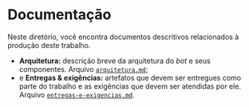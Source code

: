 # Documentação

Neste diretório, você encontra documentos descritivos relacionados à produção deste trabalho.

- **Arquitetura:** descrição breve da arquitetura do _bot_ e seus componentes. Arquivo [`arquitetura.md`](./arquitetura.md);
- e **Entregas & exigências:** artefatos que devem ser entregues como parte do trabalho e as exigências que devem ser atendidas por ele. Arquivo [`entregas-e-exigencias.md`](./entregas-e-exigencias.md).
